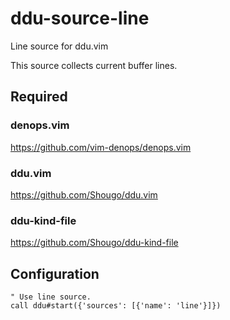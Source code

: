 # ddu-source-line

Line source for ddu.vim

This source collects current buffer lines.

## Required

### denops.vim

https://github.com/vim-denops/denops.vim

### ddu.vim

https://github.com/Shougo/ddu.vim

### ddu-kind-file

https://github.com/Shougo/ddu-kind-file

## Configuration

```vim
" Use line source.
call ddu#start({'sources': [{'name': 'line'}]})
```
